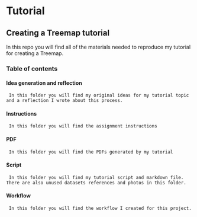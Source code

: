 # Tutorial 
## Creating a Treemap tutorial 

In this repo you will find all of the materials needed to reproduce my tutorial for creating a Treemap. 

### Table of contents 
#### Idea generation and reflection 
     In this folder you will find my original ideas for my tutorial topic and a reflection I wrote about this process. 
#### Instructions
     In this folder you will find the assignment instructions 
#### PDF
     In this folder you will find the PDFs generated by my tutorial
#### Script 
     In this folder you will find my tutorial script and markdown file. There are also unused datasets references and photos in this folder.
#### Workflow 
     In this folder you will find the workflow I created for this project. 
     
